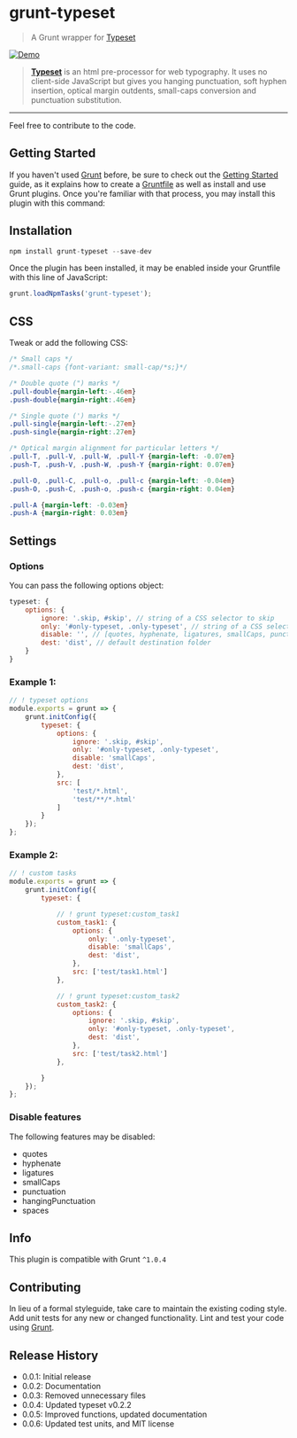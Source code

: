 # grunt-typeset

> A Grunt wrapper for [Typeset](https://www.npmjs.com/package/typeset)

[![Demo](http://i.imgur.com/adsiz94.gif)](https://blot.im/typeset)
> **[Typeset](https://typeset.lllllllllllllllll.com/)** is an html pre-proces­sor for web ty­pog­ra­phy. It uses no client-side JavaScript but gives you hang­ing punc­tu­a­tion, soft hy­phen in­ser­tion, op­ti­cal mar­gin out­dents, small-caps con­ver­sion and punctuation substitution.

---

Feel free to contribute to the code.

## Getting Started
If you haven't used [Grunt](http://gruntjs.com/) before, be sure to check out the [Getting Started](http://gruntjs.com/getting-started) guide, as it explains how to create a [Gruntfile](http://gruntjs.com/sample-gruntfile) as well as install and use Grunt plugins. Once you're familiar with that process, you may install this plugin with this command:


## Installation
```javascript
npm install grunt-typeset --save-dev
```

Once the plugin has been installed, it may be enabled inside your Gruntfile with this line of JavaScript:

```javascript
grunt.loadNpmTasks('grunt-typeset');
```

## CSS
Tweak or add the following CSS:

```css
/* Small caps */
/*.small-caps {font-variant: small-cap/*s;}*/

/* Double quote (") marks */
.pull-double{margin-left:-.46em}
.push-double{margin-right:.46em}

/* Single quote (') marks */
.pull-single{margin-left:-.27em}
.push-single{margin-right:.27em}

/* Optical margin alignment for particular letters */
.pull-T, .pull-V, .pull-W, .pull-Y {margin-left: -0.07em}
.push-T, .push-V, .push-W, .push-Y {margin-right: 0.07em}

.pull-O, .pull-C, .pull-o, .pull-c {margin-left: -0.04em}
.push-O, .push-C, .push-o, .push-c {margin-right: 0.04em}

.pull-A {margin-left: -0.03em}
.push-A {margin-right: 0.03em}
```

## Settings

### Options
You can pass the following options object:
```javascript
typeset: {
    options: {
        ignore: '.skip, #skip', // string of a CSS selector to skip
        only: '#only-typeset, .only-typeset', // string of a CSS selector to only apply typeset,
        disable: '', // [quotes, hyphenate, ligatures, smallCaps, punctuation, hangingPunctuation, spaces]
        dest: 'dist', // default destination folder
    }
}
```

### Example 1:

```javascript
// ! typeset options
module.exports = grunt => {
    grunt.initConfig({
        typeset: {
            options: {
                ignore: '.skip, #skip',
                only: '#only-typeset, .only-typeset',
                disable: 'smallCaps',
                dest: 'dist',
            },
            src: [
                'test/*.html',
                'test/**/*.html'
            ]
        }
    });
};
```

### Example 2:

```javascript
// ! custom tasks
module.exports = grunt => {
    grunt.initConfig({
        typeset: {

            // ! grunt typeset:custom_task1
            custom_task1: {
                options: {
                    only: '.only-typeset',
                    disable: 'smallCaps',
                    dest: 'dist',
                },
                src: ['test/task1.html']
            },

            // ! grunt typeset:custom_task2
            custom_task2: {
                options: {
                    ignore: '.skip, #skip',
                    only: '#only-typeset, .only-typeset',
                    dest: 'dist',
                },
                src: ['test/task2.html']
            },

        }
    });
};
```

### Disable features
The following features may be disabled:

- quotes
- hyphenate
- ligatures
- smallCaps
- punctuation
- hangingPunctuation
- spaces


## Info
This plugin is compatible with Grunt `^1.0.4`

## Contributing
In lieu of a formal styleguide, take care to maintain the existing coding style. Add unit tests for any new or changed functionality. Lint and test your code using [Grunt](http://gruntjs.com/).

## Release History
- 0.0.1: Initial release
- 0.0.2: Documentation
- 0.0.3: Removed unnecessary files
- 0.0.4: Updated typeset v0.2.2
- 0.0.5: Improved functions, updated documentation
- 0.0.6: Updated test units, and MIT license
